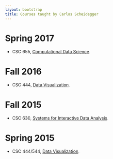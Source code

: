 ```yaml
---
layout: bootstrap
title: Courses taught by Carlos Scheidegger
---
```


# Spring 2017

- CSC 655, [Computational Data Science](http://cscheid.net/courses/spr17/cs655/).

# Fall 2016

- CSC 444, [Data Visualization](http://cscheid.net/courses/fal16/cs444).

# Fall 2015

- CSC 630, [Systems for Interactive Data Analysis](http://cscheid.net/courses/fal15/cs630).

# Spring 2015

- CSC 444/544,
  [Data Visualization](http://cscheid.net/courses/spr15/cs444).
  
  
